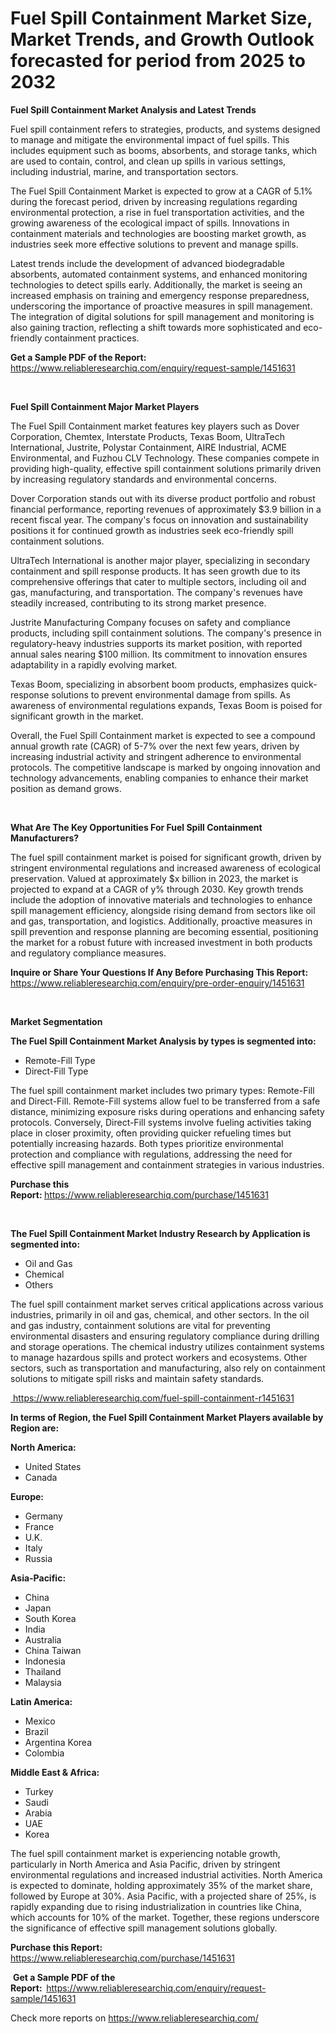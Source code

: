 <p><h1>Fuel Spill Containment Market Size, Market Trends, and Growth Outlook forecasted for period from 2025 to 2032</h1></p><p><strong>Fuel Spill Containment Market Analysis and Latest Trends</strong></p>
<p><p>Fuel spill containment refers to strategies, products, and systems designed to manage and mitigate the environmental impact of fuel spills. This includes equipment such as booms, absorbents, and storage tanks, which are used to contain, control, and clean up spills in various settings, including industrial, marine, and transportation sectors.</p><p>The Fuel Spill Containment Market is expected to grow at a CAGR of 5.1% during the forecast period, driven by increasing regulations regarding environmental protection, a rise in fuel transportation activities, and the growing awareness of the ecological impact of spills. Innovations in containment materials and technologies are boosting market growth, as industries seek more effective solutions to prevent and manage spills. </p><p>Latest trends include the development of advanced biodegradable absorbents, automated containment systems, and enhanced monitoring technologies to detect spills early. Additionally, the market is seeing an increased emphasis on training and emergency response preparedness, underscoring the importance of proactive measures in spill management. The integration of digital solutions for spill management and monitoring is also gaining traction, reflecting a shift towards more sophisticated and eco-friendly containment practices.</p></p>
<p><strong>Get a Sample PDF of the Report:&nbsp;</strong> <a href="https://www.reliableresearchiq.com/enquiry/request-sample/1451631?utm_campaign=2321&utm_medium=2&utm_source=Github&utm_content=ia&utm_term=31032025&utm_id=fuel-spill-containment">https://www.reliableresearchiq.com/enquiry/request-sample/1451631</a></p>
<p>&nbsp;</p>
<p><strong>Fuel Spill Containment Major Market Players</strong></p>
<p><p>The Fuel Spill Containment market features key players such as Dover Corporation, Chemtex, Interstate Products, Texas Boom, UltraTech International, Justrite, Polystar Containment, AIRE Industrial, ACME Environmental, and Fuzhou CLV Technology. These companies compete in providing high-quality, effective spill containment solutions primarily driven by increasing regulatory standards and environmental concerns.</p><p>Dover Corporation stands out with its diverse product portfolio and robust financial performance, reporting revenues of approximately $3.9 billion in a recent fiscal year. The company's focus on innovation and sustainability positions it for continued growth as industries seek eco-friendly spill containment solutions. </p><p>UltraTech International is another major player, specializing in secondary containment and spill response products. It has seen growth due to its comprehensive offerings that cater to multiple sectors, including oil and gas, manufacturing, and transportation. The company's revenues have steadily increased, contributing to its strong market presence.</p><p>Justrite Manufacturing Company focuses on safety and compliance products, including spill containment solutions. The company's presence in regulatory-heavy industries supports its market position, with reported annual sales nearing $100 million. Its commitment to innovation ensures adaptability in a rapidly evolving market.</p><p>Texas Boom, specializing in absorbent boom products, emphasizes quick-response solutions to prevent environmental damage from spills. As awareness of environmental regulations expands, Texas Boom is poised for significant growth in the market.</p><p>Overall, the Fuel Spill Containment market is expected to see a compound annual growth rate (CAGR) of 5-7% over the next few years, driven by increasing industrial activity and stringent adherence to environmental protocols. The competitive landscape is marked by ongoing innovation and technology advancements, enabling companies to enhance their market position as demand grows.</p></p>
<p>&nbsp;</p>
<p><strong>What Are The Key Opportunities For Fuel Spill Containment Manufacturers?</strong></p>
<p><p>The fuel spill containment market is poised for significant growth, driven by stringent environmental regulations and increased awareness of ecological preservation. Valued at approximately $x billion in 2023, the market is projected to expand at a CAGR of y% through 2030. Key growth trends include the adoption of innovative materials and technologies to enhance spill management efficiency, alongside rising demand from sectors like oil and gas, transportation, and logistics. Additionally, proactive measures in spill prevention and response planning are becoming essential, positioning the market for a robust future with increased investment in both products and regulatory compliance measures.</p></p>
<p><strong>Inquire or Share Your Questions If Any Before Purchasing This Report:</strong> <a href="https://www.reliableresearchiq.com/enquiry/pre-order-enquiry/1451631?utm_campaign=2321&utm_medium=2&utm_source=Github&utm_content=ia&utm_term=31032025&utm_id=fuel-spill-containment">https://www.reliableresearchiq.com/enquiry/pre-order-enquiry/1451631</a></p>
<p>&nbsp;</p>
<p><strong>Market Segmentation</strong></p>
<p><strong>The Fuel Spill Containment Market Analysis by types is segmented into:</strong></p>
<p><ul><li>Remote-Fill Type</li><li>Direct-Fill Type</li></ul></p>
<p><p>The fuel spill containment market includes two primary types: Remote-Fill and Direct-Fill. Remote-Fill systems allow fuel to be transferred from a safe distance, minimizing exposure risks during operations and enhancing safety protocols. Conversely, Direct-Fill systems involve fueling activities taking place in closer proximity, often providing quicker refueling times but potentially increasing hazards. Both types prioritize environmental protection and compliance with regulations, addressing the need for effective spill management and containment strategies in various industries.</p></p>
<p><strong>Purchase this Report:&nbsp;</strong><a href="https://www.reliableresearchiq.com/purchase/1451631?utm_campaign=2321&utm_medium=2&utm_source=Github&utm_content=ia&utm_term=31032025&utm_id=fuel-spill-containment">https://www.reliableresearchiq.com/purchase/1451631</a></p>
<p>&nbsp;</p>
<p><strong>The Fuel Spill Containment Market Industry Research by Application is segmented into:</strong></p>
<p><ul><li>Oil and Gas</li><li>Chemical</li><li>Others</li></ul></p>
<p><p>The fuel spill containment market serves critical applications across various industries, primarily in oil and gas, chemical, and other sectors. In the oil and gas industry, containment solutions are vital for preventing environmental disasters and ensuring regulatory compliance during drilling and storage operations. The chemical industry utilizes containment systems to manage hazardous spills and protect workers and ecosystems. Other sectors, such as transportation and manufacturing, also rely on containment solutions to mitigate spill risks and maintain safety standards.</p></p>
<p><a href="https://www.reliableresearchiq.com/fuel-spill-containment-r1451631?utm_campaign=2321&utm_medium=2&utm_source=Github&utm_content=ia&utm_term=31032025&utm_id=fuel-spill-containment">&nbsp;https://www.reliableresearchiq.com/fuel-spill-containment-r1451631</a></p>
<p><strong>In terms of Region, the Fuel Spill Containment Market Players available by Region are:</strong></p>
<p>
    <p> <strong> North America: </strong>
        <ul>
            <li>United States</li>
            <li>Canada</li>
        </ul>
        </p> 
    <p> <strong> Europe: </strong>
        <ul>
            <li>Germany</li>
            <li>France</li>
            <li>U.K.</li>
            <li>Italy</li>
            <li>Russia</li>
        </ul>
        </p> 
    <p> <strong> Asia-Pacific: </strong>
        <ul>
            <li>China</li>
            <li>Japan</li>
            <li>South Korea</li>
            <li>India</li>
            <li>Australia</li>
            <li>China Taiwan</li>
            <li>Indonesia</li>
            <li>Thailand</li>
            <li>Malaysia</li>
        </ul>
        </p> 
    <p> <strong> Latin America: </strong>
        <ul>
            <li>Mexico</li>
            <li>Brazil</li>
            <li>Argentina Korea</li>
            <li>Colombia</li>
        </ul>
        </p> 
    <p> <strong> Middle East & Africa: </strong>
        <ul>
            <li>Turkey</li>
            <li>Saudi</li>
            <li>Arabia</li>
            <li>UAE</li>
            <li>Korea</li>
        </ul>
    </p>
    </p>
<p><p>The fuel spill containment market is experiencing notable growth, particularly in North America and Asia Pacific, driven by stringent environmental regulations and increased industrial activities. North America is expected to dominate, holding approximately 35% of the market share, followed by Europe at 30%. Asia Pacific, with a projected share of 25%, is rapidly expanding due to rising industrialization in countries like China, which accounts for 10% of the market. Together, these regions underscore the significance of effective spill management solutions globally.</p></p>
<p><strong>Purchase this Report: </strong><a href="https://www.reliableresearchiq.com/purchase/1451631?utm_campaign=2321&utm_medium=2&utm_source=Github&utm_content=ia&utm_term=31032025&utm_id=fuel-spill-containment">https://www.reliableresearchiq.com/purchase/1451631</a></p>
<p>&nbsp;<strong>Get a Sample PDF of the Report:&nbsp;&nbsp;</strong><a href="https://www.reliableresearchiq.com/enquiry/request-sample/1451631?utm_campaign=2321&utm_medium=2&utm_source=Github&utm_content=ia&utm_term=31032025&utm_id=fuel-spill-containment">https://www.reliableresearchiq.com/enquiry/request-sample/1451631</a></p>
<p><strong></strong></p>
<p>Check more reports on <a href="https://www.reliableresearchiq.com/?utm_campaign=2321&utm_medium=2&utm_source=Github&utm_content=ia&utm_term=31032025&utm_id=fuel-spill-containment">https://www.reliableresearchiq.com/</a></p>